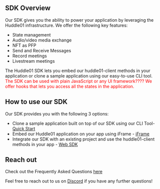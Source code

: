 ## SDK Overview

Our SDK gives you the ability to power your application by leveraging the Huddle01 infrastructure. We offer the following key features:
- State management
- Audio/video media exchange 
- NFT as PFP
- Send and Receive Messages
- Record meetings
- Livestream meetings 

The Huddle01 SDK lets you embed our huddle01-client methods in your application or clone a sample application using our easy-to-use CLI tool. <font color='red'>The SDK can be used with plain JavaScript or any UI framework???? We offer hooks that lets you access all the states in the application. </font>

## **How to use our SDK**

Our SDK provides you with the following 3 options: 
- Clone a sample application built on top of our SDK using our CLI Tool-  [Quick Start](/docs/getting-started/clone-sample-app) 
- Embed our Huddle01 application on your app using iFrame - [iFrame](/docs/huddle01-iframe)
- Integrate our SDK with an existing project and use the huddle01-client methods in your app - [Web SDK](/docs/getting-started/add-to-existing-project)

## **Reach out**

Check out the Frequently Asked Questions [here](/docs/faq)

Feel free to reach out to us on [Discord](https://discord.com/invite/EYqfS32jYc) if you have any further questions!
